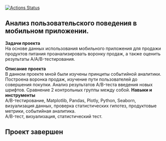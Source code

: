 [![Actions Status](https://github.com/KhokhlovaOS/practicum_KhoklovaOS/actions/workflows/CI/badge.svg)](https://github.com/KhokhlovaOS/practicum_KhoklovaOS/CI)
## Анализ пользовательского поведения в мобильном приложении.
**Задачи проекта**   
На основе данных использования мобильного приложения для продажи продуктов питания проанализировать воронку продаж, а также оценить результаты A/A/B-тестирования.

**Описание проекта**   
В данном проекте мной были изучены принципы событийной аналитики. Построена воронка продаж, изучение пути пользователей до совершения покупки. Анализ результатов A/B-теста введения новых шрифтов. Сравнение 2 контрольных группы между собой. 
**Навыки и инструменты**   
A/B-тестирование, Matplotlib, Pandas, Plotly, Python, Seaborn, визуализация данных, проверка статистических гипотез, продуктовые метрики, событийная аналитика.  
A/B-тест, визуализация, статистический тест.
## Проект завершен
